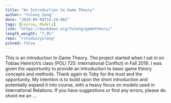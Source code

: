 ```yaml
---
title: "An Introduction to Game Theory"
author: "Yuleng Zeng"
date: "2019-09-04T14:24:46Z"
tags: [Course, Models]
link: "https://bookdown.org/Yuleng/gametheory/"
length_weight: "7.8%"
repo: "rstudio/yuleng"
pinned: false
---
```


This is an introduction to Game Theory. The project started when I sat in on Tobias Heinrich’s class (POLI 725: International Conflict) in Fall 2019. I was given the opportunity to provide an introduction to basic game theory concepts and methods. Thank again to Toby for the trust and the opportunity. My intention is to build upon the short introduction and potentially expand it into course, with a heavy focus on models used in International Relations. If you have suggestions or find any errors, please do shoot me an ...
